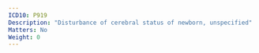 ```yaml
---
ICD10: P919
Description: "Disturbance of cerebral status of newborn, unspecified"
Matters: No
Weight: 0
---
```


